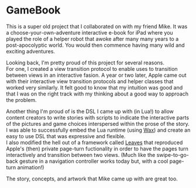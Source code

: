 # GameBook

This is a super old project that I collaborated on with my friend Mike. It was a choose-your-own-adventure interactive e-book for iPad where you played the role of a helper robot that awoke after many many years to a post-apocolyptic world. You would then commence having many wild and exciting adventures.  

Looking back, I'm pretty proud of this project for several reasons.  
For one, I created a view transition protocol to enable uses to transition between views in an interactive fasion. A year or two later, Apple came out with their interactive view transition protocols and helper classes that worked very similarly. It felt good to know that my intuition was good and that I was on the right track with my thinking about a good way to approach the problem.  

Another thing I'm proud of is the DSL I came up with (in Lua!) to allow content creators to write stories with scripts to indicate the interactive parts of the pictures and game choices interspersed within the prose of the story. I was able to successfully embed the Lua runtime (using [Wax](https://github.com/probablycorey/wax)) and create an easy to use DSL that was expressive and flexible.  
I also modified the hell out of a framework called [Leaves](https://github.com/brow/leaves) that reproduced Apple's (then) private page-turn fuctionality in order to have the pages turn interactively and transition between two views. (Much like the swipe-to-go-back gesture in a navigation controller works today but, with a cool page-turn animation!)

The story, concepts, and artwork that Mike came up with are great too.
